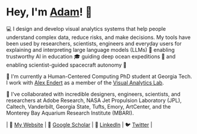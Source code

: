 # Hey, I'm [Adam](https://adamcoscia.com)! 👋 

💻 I design and develop visual analytics systems that help people understand complex data, reduce risks, and make decisions. My tools have been used by researchers, scientists, engineers and everyday users for explaining and interpreting large language models (LLMs) 🤖 enabling trustworthy AI in education 🎓 guiding deep ocean expeditions 🌊 and enabling scientist-guided spacecraft autonomy 🚀

🌱 I'm currently a Human-Centered Computing PhD student at Georgia Tech. I work with [Alex Endert](https://va.gatech.edu/endert/) as a member of the [Visual Analytics Lab](https://gtvalab.github.io/).

💞️ I've collaborated with incredible designers, engineers, scientists, and researchers at Adobe Research, NASA Jet Propulsion Laboratory (JPL), Caltech, Vanderbilt, Georgia State, Tufts, Emory, ArtCenter, and the Monterey Bay Aquarium Research Institute (MBARI).

| 🪪 [My Website](https://adamcoscia.com) | 📜 [Google Scholar](https://scholar.google.com/citations?hl=en&user=diVuti8AAAAJ) | 🤝 [LinkedIn](https://www.linkedin.com/in/adam-coscia/) | 🐦 [Twitter](https://twitter.com/AdamCoscia) |
